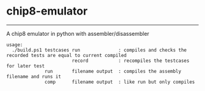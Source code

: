 # chip8-emulator
----------------------

A chip8 emulator in python with assembler/disassembler

```
usage:
  ./build.ps1 testcases run              : compiles and checks the recorded tests are equal to current compiled 
                        record           : recompiles the testcases for later test
              run       filename output  : compiles the assembly filename and runs it
              comp      filename output  : like run but only compiles
```
